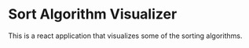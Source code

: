 # Sort Algorithm Visualizer
This is a react application that visualizes some of the sorting algorithms.
